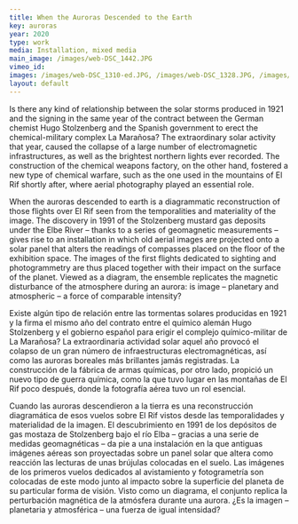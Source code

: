 ```yaml
---
title: When the Auroras Descended to the Earth
key: auroras
year: 2020
type: work
media: Installation, mixed media
main_image: /images/web-DSC_1442.JPG
vimeo_id: 
images: /images/web-DSC_1310-ed.JPG, /images/web-DSC_1328.JPG, /images/web-DSC_1331.JPG, /images/web-DSC_1336.JPG, /images/web-DSC_1347.JPG, /images/web-DSC_1358.JPG, /images/web-DSC_1364.JPG, /images/web-DSC_1383.JPG, /images/web-DSC_1387.JPG, /images/web-DSC_1411.JPG, /images/web-DSC_1421.JPG, /images/web-DSC_1433.JPG, /images/web-DSC_1435.JPG
layout: default
---
```


<div class="en">
<p>Is there any kind of relationship between the solar storms produced in 1921 and the signing in the same year of the contract between the German chemist Hugo Stolzenberg and the Spanish government to erect the chemical-military complex La Marañosa? The extraordinary solar activity that year, caused the collapse of a large number of electromagnetic infrastructures, as well as the brightest northern lights ever recorded. The construction of the chemical weapons factory, on the other hand, fostered a new type of chemical warfare, such as the one used in the mountains of El Rif shortly after, where aerial photography played an essential role.</p>
<p>When the auroras descended to earth is a diagrammatic reconstruction of those flights over El Rif seen from the temporalities and materiality of the image. The discovery in 1991 of the Stolzenberg mustard gas deposits under the Elbe River – thanks to a series of geomagnetic measurements – gives rise to an installation in which old aerial images are projected onto a solar panel that alters the readings of compasses placed on the floor of the exhibition space. The images of the first flights dedicated to sighting and photogrammetry are thus placed together with their impact on the surface of the planet. Viewed as a diagram, the ensemble replicates the magnetic disturbance of the atmosphere during an aurora: is image – planetary and atmospheric – a force of comparable intensity?</p>
</div>
<div class="es">
<p>Existe algún tipo de relación entre las tormentas solares producidas en 1921 y la firma el mismo año del contrato entre el químico alemán Hugo Stolzenberg y el gobierno español para erigir el complejo químico-militar de La Marañosa? La extraordinaria actividad solar aquel año provocó el colapso de un gran número de infraestructuras electromagnéticas, así como las auroras boreales más brillantes jamás registradas. La construcción de la fábrica de armas químicas, por otro lado, propició un nuevo tipo de guerra química, como la que tuvo lugar en las montañas de El Rif poco después, donde la fotografía aérea tuvo un rol esencial.</p>

<p>Cuando las auroras descendieron a la tierra es una reconstrucción diagramática de esos vuelos sobre El Rif vistos desde las temporalidades y materialidad de la imagen. El descubrimiento en 1991 de los depósitos de gas mostaza de Stolzenberg bajo el río Elba – gracias a una serie de medidas geomagnéticas – da pie a una instalación en la que antiguas imágenes aéreas son proyectadas sobre un panel solar que altera como reacción las lecturas de unas brújulas colocadas en el suelo. Las imágenes de los primeros vuelos dedicados al avistamiento y fotogrametría son colocadas de este modo junto al impacto sobre la superficie del planeta de su particular forma de visión. Visto como un diagrama, el conjunto replica la perturbación magnética de la atmósfera durante una aurora. ¿Es la imagen – planetaria y atmosférica – una fuerza de igual intensidad?</p>
</div>
